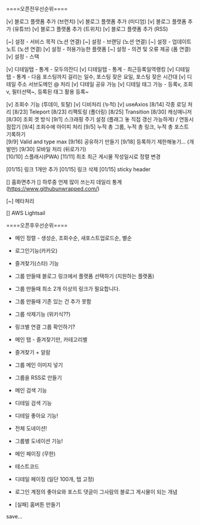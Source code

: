 ====오픈전우선순위====

[v] 블로그 플랫폼 추가 (브런치)
[v] 블로그 플랫폼 추가 (미디엄)
[v] 블로그 플랫폼 추가 (유튜브)
[v] 블로그 플랫폼 추가 (트위치)
[v] 블로그 플랫폼 추가 (RSS)

[~] 설정 - 서비스 목적 (노션 연결)
[~] 설정 - 브랜딩 (노션 연결)
[~] 설정 - 업데이트 노트 (노션 연결)
[v] 설정 - 허용가능한 플랫폼
[~] 설정 - 의견 및 오류 제공 (폼 연결)
[v] 설정 - 스택

[v] 디테일탭 - 통계 - 모두의잔디
[v] 디테일탭 - 통계 - 최근등록일역랭킹
[v] 디테일탭 - 통계 - 다음 포스팅까지 걸리는 일수, 포스팅 잦은 요일, 포스팅 잦은 시간대
[v] 디테일 주소 서브도메인 @ 처리
[v] 디테일 공유 가능
[v] 디테일 태그 가능 - 등록v, 조회v, 필터선택~, 등록된 태그 활용 등록~

[v] 조회수 기능 (투데이, 토탈)
[v] 디비처리 (누적)
[v] useAxios
[8/14] 각종 로딩 처리
[8/23] Teleport
[8/23] 리팩토링 (폴더링)
[8/25] Transition
[8/30] 캐싱매니저
[8/30] 조회 겟 방식
[9/1] 스크래핑 주기 설정 (플래그 놓 직접 갱신 가능하게) / 연동시점잡기
[9/4] 조회수에 아이피 처리
[9/5] 누적 총 그룹, 누적 총 링크, 누적 총 포스트 기록하기  
[9/9] Valid and type max
[9/16] 공유하기 만들기
[9/18] 등록하기 제한해놓기... (개발만)
[9/30] 모바일 처리 (뒤로가기)  
[10/10] 스플래시(PWA)
[11/11] 최초 최근 게시물 작성일시로 정렬 변경

[01/15] 링크 1개만 추가
[01/15] 링크 삭제
[01/15] sticky header

[] 홈화면추가
[] 하루중 언제 많이 쓰는지 데일리 통계 (https://www.githubunwrapped.com/)

[~] 메타처리

[] AWS Lightsail

====오픈후우선순위====

- 메인 정렬 - 생성순, 조회수순, 새포스트업로드순, 별순
- 로그인기능(카카오)
- 즐겨찾기(스타) 기능
- 그룹 만들때 블로그 링크에서 플랫폼 선택하기 (지원하는 플랫폼)
- 그룹 만들때 최소 2개 이상의 링크가 필요합니다.
- 그룹 만들때 기존 있는 건 추가 못함
- 그룹 삭제기능 (위키식??)
- 링크별 연결 그룹 확인하기?
- 메인 탭 - 즐겨찾기만, 카테고리별
- 즐겨찾기 + 알람
- 그룹 메인 이미지 넣기
- 그룹을 RSS로 만들기
- 메인 검색 기능
- 디테일 검색 기능
- 디테일 좋아요 기능!
- 전체 도네이션!
- 그룹별 도네이션 기능!
- 메인 페이징 (무한)
- 테스트코드
- 디테일 페이징 (일단 100개, 탭 고정)
- 로그인 계정의 좋아요와 포스트 댓글이 그사람의 블로그 게시물이 되는 개념

- [실패] 홈버튼 만들기

save...
